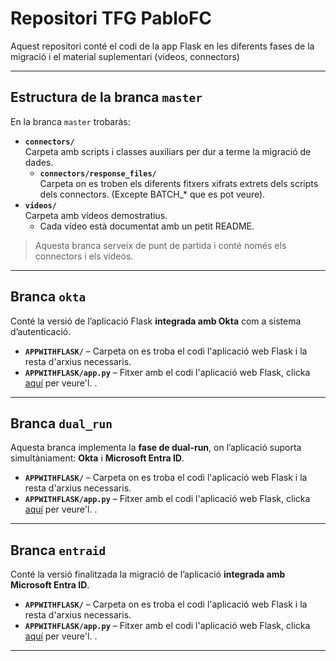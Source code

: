 # Repositori TFG PabloFC 

Aquest repositori conté el codi de la app Flask en les diferents fases de la migració i el material suplementari (videos, connectors)

---

## Estructura de la branca `master`

En la branca `master` trobaràs:

- **`connectors/`**  
  Carpeta amb scripts i classes auxiliars per dur a terme la migració de dades.  
  - **`connectors/response_files/`**   
    Carpeta on es troben els diferents fitxers xifrats extrets dels scripts dels connectors. (Excepte BATCH_* que es pot veure).
- **`videos/`**  
  Carpeta amb vídeos demostratius.  
  - Cada vídeo està documentat amb un petit README.

> Aquesta branca serveix de punt de partida i conté només els connectors i els vídeos.

---

## Branca `okta`

Conté la versió de l’aplicació Flask **integrada amb Okta** com a sistema d’autenticació.

- **`APPWITHFLASK/`** – Carpeta on es troba el codi l'aplicació web Flask i la resta d'arxius necessaris.
- **`APPWITHFLASK/app.py`** – Fitxer amb el codi l'aplicació web Flask, clicka [aquí](https://github.com/pablofc18/myApp/blob/okta/APPWITHFLASK/app.py) per veure'l. .

---

## Branca `dual_run`

Aquesta branca implementa la **fase de dual-run**, on l’aplicació suporta simultàniament: **Okta** i **Microsoft Entra ID**.

- **`APPWITHFLASK/`** – Carpeta on es troba el codi l'aplicació web Flask i la resta d'arxius necessaris.
- **`APPWITHFLASK/app.py`** – Fitxer amb el codi l'aplicació web Flask, clicka [aquí](https://github.com/pablofc18/myApp/blob/okta/APPWITHFLASK/app.py) per veure'l. .

---

## Branca `entraid`

Conté la versió finalitzada la migració de l’aplicació **integrada amb Microsoft Entra ID**.

- **`APPWITHFLASK/`** – Carpeta on es troba el codi l'aplicació web Flask i la resta d'arxius necessaris.
- **`APPWITHFLASK/app.py`** – Fitxer amb el codi l'aplicació web Flask, clicka [aquí](https://github.com/pablofc18/myApp/blob/okta/APPWITHFLASK/app.py) per veure'l. .

---
